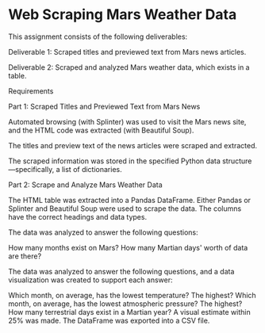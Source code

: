 # Web Scraping Mars Weather Data 

This assignment consists of the following deliverables:

Deliverable 1: Scraped titles and previewed text from Mars news articles.

Deliverable 2: Scraped and analyzed Mars weather data, which exists in a table.

Requirements

Part 1: Scraped Titles and Previewed Text from Mars News 

Automated browsing (with Splinter) was used to visit the Mars news site, and the HTML code was extracted (with Beautiful Soup). 

The titles and preview text of the news articles were scraped and extracted. 

The scraped information was stored in the specified Python data structure—specifically, a list of dictionaries.

Part 2: Scrape and Analyze Mars Weather Data 

The HTML table was extracted into a Pandas DataFrame. Either Pandas or Splinter and Beautiful Soup were used to scrape the data. The columns have the correct headings and data types. 

The data was analyzed to answer the following questions: 

How many months exist on Mars? 
How many Martian days' worth of data are there?

The data was analyzed to answer the following questions, and a data visualization was created to support each answer: 

Which month, on average, has the lowest temperature? The highest? 
Which month, on average, has the lowest atmospheric pressure? The highest? 
How many terrestrial days exist in a Martian year? A visual estimate within 25% was made. 
The DataFrame was exported into a CSV file.

